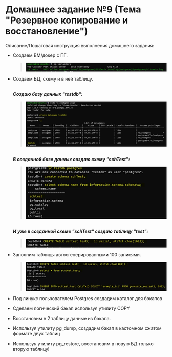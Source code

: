 # Домашнее задание №9 (Тема "Резервное копирование и восстановление")

Описание/Пошаговая инструкция выполнения домашнего задания:

* Создаем ВМ/докер c ПГ.
  > <img src="pic/1.JPG" align="center" />
* Создаем БД, схему и в ней таблицу.

  <br>__*Создаю базу данных "testdb":*__
  > <img src="pic/2_1.JPG" align="center" />

  <br>__*В созданной базе данных создаю схему "schTest":*__
  > <img src="pic/2_2.JPG" align="center" />

  <br>__*И уже в созданной схеме "schTest" создаю таблицу "test":*__
  > <img src="pic/3.JPG" align="center" />

* Заполним таблицы автосгенерированными 100 записями.
  > <img src="pic/2_3.JPG" align="center" />
  
* Под линукс пользователем Postgres создадим каталог для бэкапов
* Сделаем логический бэкап используя утилиту COPY
* Восстановим в 2 таблицу данные из бэкапа.
* Используя утилиту pg_dump, создадим бэкап в кастомном сжатом формате двух таблиц
* Используя утилиту pg_restore, восстановим в новую БД только вторую таблицу!
  
